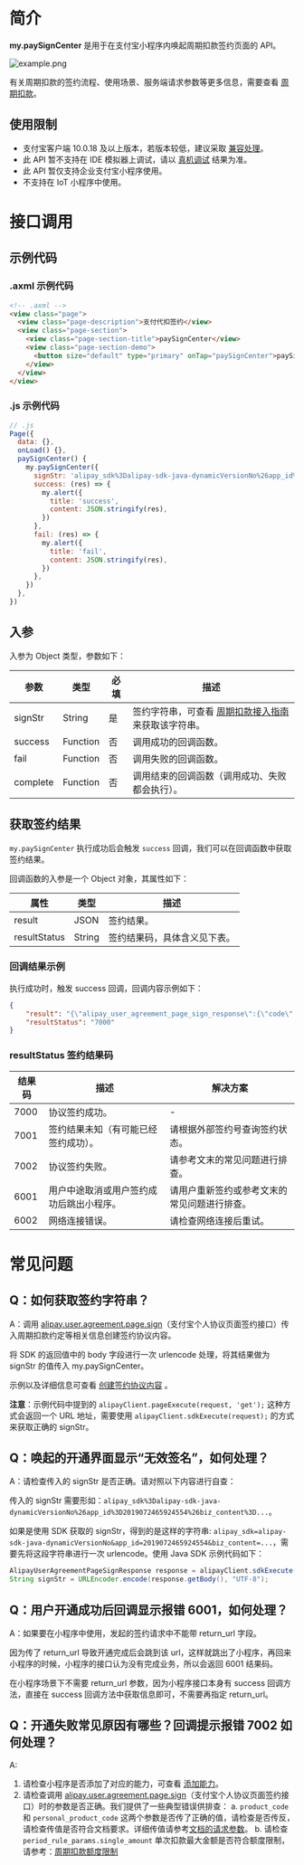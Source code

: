 # 简介

**my.paySignCenter** 是用于在支付宝小程序内唤起周期扣款签约页面的 API。

![example.png](https://cdn.nlark.com/yuque/0/2022/png/179989/1649831018195-a839f066-fce5-4f8f-9a55-b00332c84a44.png)

有关周期扣款的签约流程、使用场景、服务端请求参数等更多信息，需要查看 [周期扣款](https://opendocs.alipay.com/open/20190319114403226822/intro)。

## 使用限制

- 支付宝客户端 10.0.18 及以上版本，若版本较低，建议采取 [兼容处理](https://opendocs.alipay.com/mini/framework/compatibility)。
- 此 API 暂不支持在 IDE 模拟器上调试，请以 [真机调试](https://opendocs.alipay.com/mini/ide/remote-debug) 结果为准。
- 此 API 暂仅支持企业支付宝小程序使用。
- 不支持在 IoT 小程序中使用。

# 接口调用

## 示例代码

### .axml 示例代码

```html
<!-- .axml -->
<view class="page">
  <view class="page-description">支付代扣签约</view>
  <view class="page-section">
    <view class="page-section-title">paySignCenter</view>
    <view class="page-section-demo">
      <button size="default" type="primary" onTap="paySignCenter">paySignCenter</button>
    </view>
  </view>
</view>
```

### .js 示例代码

```javascript
// .js
Page({
  data: {},
  onLoad() {},
  paySignCenter() {
    my.paySignCenter({
      signStr: 'alipay_sdk%3Dalipay-sdk-java-dynamicVersionNo%26app_id%3D2019072465924554%26biz_content%3D%257B%2522sign_validity_period%2522%253A%25222m%2522%252C%2522product_code%2522%253A%2522CYCLE_PAY_AUTH%2522%252C%2522external_logon_id%2522%253A%252213852852877%2522%252C%2522personal_product_code%2522%253A%2522CYCLE_PAY_AUTH_P%2522%252C%2522sign_scene%2522%253A%2522INDUSTRY%257CCARRENTAL%2522%252C%2522external_agreement_no%2522%253A%2522test%2522%252C%2522third_party_type%2522%253A%2522PARTNER%2522%252C%2522prod_params%2522%253A%257B%2522auth_biz_params%2522%253A%2522%257B%255C%2522platform%255C%2522%253A%255C%2522taobao%255C%2522%257D%2522%257D%252C%2522promo_params%2522%253A%2522%257B%255C%2522key%255C%2522%253A%255C%2522value%255C%2522%257D%2522%252C%2522access_params%2522%253A%257B%2522channel%2522%253A%2522ALIPAYAPP%2522%257D%252C%2522merchant_process_url%2522%253A%2522https%253A%252F%252Fwww.merchantpage.com%252Findex%253FprocessId%253D2345678%2522%252C%2522identity_params%2522%253A%257B%2522user_name%2522%253A%2522%25E5%25BC%25A0%25E4%25B8%2589%2522%252C%2522cert_no%2522%253A%252261102619921108888%2522%252C%2522identity_hash%2522%253A%25228D969EEF6ECAD3C29A3A629280E686CF0C3F5D5A86AFF3CA12020C923ADC6C92%2522%252C%2522sign_user_id%2522%253A%25222088202888530893%2522%257D%252C%2522agreement_effect_type%2522%253A%2522DIRECT%2522%252C%2522user_age_range%2522%253A%2522%257B%255C%2522min%255C%2522%253A%255C%252218%255C%2522%252C%255C%2522max%255C%2522%253A%255C%252230%255C%2522%257D%2522%252C%2522period_rule_params%2522%253A%257B%2522period_type%2522%253A%2522DAY%2522%252C%2522period%2522%253A9%252C%2522execute_time%2522%253A%25222022-05-23%2522%252C%2522single_amount%2522%253A10.99%252C%2522total_amount%2522%253A600%252C%2522total_payments%2522%253A12%257D%257D%26charset%3DUTF-8%26format%3Djson%26method%3Dalipay.user.agreement.page.sign%26sign%3Di8X5tQSVx%252Bj8UviKuGDz5Wc8lPf%252BBtOTzlEN2N60%252FFQp%252Fgk4pubIhMzq8duIyapCVJR74lE3GFIUHrTrvcMnaTFCyLp5gRWRQFWxxunAFEMvtSLA2HUbz7tnbg49o2aMHzpYLWgEtBDSR1yl8nLSNefm4iJ46evEFX4pNC%252FdXhW3PVWaOx6d8jIjEvTkaWBpYBG%252F%252BrFmS08xfMqR58hsWDAp7x7y7emgjEfVMmTQmKhLBY8BSfXrv%252BMX%252FwD5joOToloHpKVfhjeuHcpcmyPhLjX7SPpw9xaNnmEJa9ACrXhWk440Y9XT8XiB%252F68fRfPC%252FcU14kEiob5UK5AMwYnj3Q%253D%253D%26sign_type%3DRSA2%26timestamp%3D2022-04-22%2B11%253A04%253A20%26version%3D1.0',
      success: (res) => {
        my.alert({
          title: 'success',
          content: JSON.stringify(res),
        })
      },
      fail: (res) => {
        my.alert({
          title: 'fail',
          content: JSON.stringify(res),
        })
      },
    })
  },
})
```

## 入参

入参为 Object 类型，参数如下：

| **参数** | **类型** | **必填** | **描述** |
| --- | --- | --- | --- |
| signStr | String | 是 | 签约字符串，可查看 [周期扣款接入指南](https://opendocs.alipay.com/open/00a05b) 来获取该字符串。 |
| success | Function | 否 | 调用成功的回调函数。 |
| fail | Function | 否 | 调用失败的回调函数。 |
| complete | Function | 否 | 调用结束的回调函数（调用成功、失败都会执行）。 |

## 获取签约结果

`my.paySignCenter` 执行成功后会触发 `success` 回调，我们可以在回调函数中获取签约结果。

回调函数的入参是一个 Object 对象，其属性如下：

| **属性** | **类型** | **描述** |
| --- | --- | --- |
| result | JSON | 签约结果。 |
| resultStatus | String | 签约结果码，具体含义见下表。 |

### 回调结果示例

执行成功时，触发 success 回调，回调内容示例如下：

```json
{
    "result": "{\"alipay_user_agreement_page_sign_response\":{\"code\":\"10000\",\"msg\":\"Success\",\"app_id\":\"2017060101317939\",\"auth_app_id\":\"2017060101317939\",\"charset\":\"UTF-8\",\"timestamp\":\"2017-06-27 11:40:15\",\"sign_scene\":\"INDUSTRY|CARRENTAL\",\"valid_time\":\"2017-06-27 11:40:13\",\"status\":\"NORMAL\",\"external_agreement_no\":\"test212\",\"agreement_no\":\"20170627457298962889\",\"external_logon_id\":\"13852852877\",\"alipay_logon_id\":\"138****2877\",\"invalid_time\":\"2017-08-27 11:40:13\",\"personal_product_code\":\"GENERAL_WITHHOLDING_P\",\"sign_time\":\"2017-06-27 11:40:14\",},\"sign": "KgeHoSYPuhpzhfrjeuwWbRmjJtlUp+5UGfq2OxYLraWEOqKsw9FokUnodMEgKgJK8=\",\"sign_type\":\"RSA\"}",
    "resultStatus": "7000"
}
```

### resultStatus 签约结果码

| **结果码** | **描述** | **解决方案** |
| --- | --- | --- |
| 7000 | 协议签约成功。 | - |
| 7001 | 签约结果未知（有可能已经签约成功）。 | 请根据外部签约号查询签约状态。 |
| 7002 | 协议签约失败。 | 请参考文末的常见问题进行排查。 |
| 6001 | 用户中途取消或用户签约成功后跳出小程序。 | 请用户重新签约或参考文末的常见问题进行排查。 |
| 6002 | 网络连接错误。 | 请检查网络连接后重试。 |

# 常见问题

## Q：如何获取签约字符串？
A：调用 [alipay.user.agreement.page.sign](https://opendocs.alipay.com/open/02fkan?scene=35)（支付宝个人协议页面签约接口）传入周期扣款约定等相关信息创建签约协议内容。

将 SDK 的返回值中的 body 字段进行一次 urlencode 处理，将其结果做为 signStr 的值传入 my.paySignCenter。

示例以及详细信息可查看 [创建签约协议内容](https://opendocs.alipay.com/open/00a05b#%E5%88%9B%E5%BB%BA%E7%AD%BE%E7%BA%A6%E5%8D%8F%E8%AE%AE%E5%86%85%E5%AE%B9) 。

**注意**：示例代码中提到的 `alipayClient.pageExecute(request, 'get');` 这种方式会返回一个 URL 地址，需要使用 `alipayClient.sdkExecute(request);` 的方式来获取正确的 signStr。

## Q：唤起的开通界面显示“无效签名”，如何处理？

A：请检查传入的 signStr 是否正确。请对照以下内容进行自查：

传入的 signStr 需要形如：`alipay_sdk%3Dalipay-sdk-java-dynamicVersionNo%26app_id%3D2019072465924554%26biz_content%3D...`。

如果是使用 SDK 获取的 signStr，得到的是这样的字符串: `alipay_sdk=alipay-sdk-java-dynamicVersionNo&app_id=2019072465924554&biz_content=...`，需要先将这段字符串进行一次 urlencode。使用 Java SDK 示例代码如下：

```java
AlipayUserAgreementPageSignResponse response = alipayClient.sdkExecute(request);
String signStr = URLEncoder.encode(response.getBody(), "UTF-8");
```

## Q：用户开通成功后回调显示报错 6001，如何处理？

A：如果要在小程序中使用，发起的签约请求中不能带 return_url 字段。

因为传了 return_url 导致开通完成后会跳到该 url，这样就跳出了小程序，再回来小程序的时候，小程序的接口认为没有完成业务，所以会返回 6001 结果码。

在小程序场景下不需要 return_url 参数，因为小程序接口本身有 success 回调方法，直接在 success 回调方法中获取信息即可，不需要再指定 return_url。

## Q：开通失败常见原因有哪些？回调提示报错 7002 如何处理？

A:
1. 请检查小程序是否添加了对应的能力，可查看 [添加能力](https://opendocs.alipay.com/mini/012kfm#%E6%B7%BB%E5%8A%A0%E8%83%BD%E5%8A%9B)。
2. 请检查调用 [alipay.user.agreement.page.sign](https://opendocs.alipay.com/mini/02fkb3?scene=35)（支付宝个人协议页面签约接口）时的参数是否正确。我们提供了一些典型错误供排查：
   a. `product_code` 和 `personal_product_code` 这两个参数是否传了正确的值，请检查是否传反，请检查传值是否符合文档要求。详细传值请参考[文档的请求参数](https://opendocs.alipay.com/open/02fkan#%E8%AF%B7%E6%B1%82%E5%8F%82%E6%95%B0)。
   b. 请检查 `period_rule_params.single_amount` 单次扣款最大金额是否符合额度限制，请参考：[周期扣款额度限制](https://opendocs.alipay.com/support/01rg2v)
